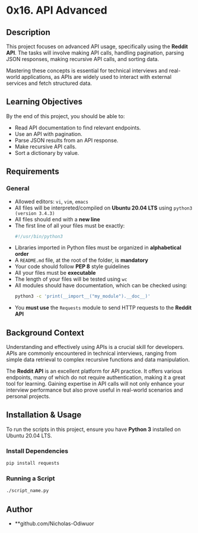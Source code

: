 # 0x16. API Advanced

## Description
This project focuses on advanced API usage, specifically using the **Reddit API**. The tasks will involve making API calls, handling pagination, parsing JSON responses, making recursive API calls, and sorting data.

Mastering these concepts is essential for technical interviews and real-world applications, as APIs are widely used to interact with external services and fetch structured data.

## Learning Objectives
By the end of this project, you should be able to:
- Read API documentation to find relevant endpoints.
- Use an API with pagination.
- Parse JSON results from an API response.
- Make recursive API calls.
- Sort a dictionary by value.

## Requirements
### General
- Allowed editors: `vi`, `vim`, `emacs`
- All files will be interpreted/compiled on **Ubuntu 20.04 LTS** using `python3 (version 3.4.3)`
- All files should end with a **new line**
- The first line of all your files must be exactly:
  ```python
  #!/usr/bin/python3
  ```
- Libraries imported in Python files must be organized in **alphabetical order**
- A `README.md` file, at the root of the folder, is **mandatory**
- Your code should follow **PEP 8** style guidelines
- All your files must be **executable**
- The length of your files will be tested using `wc`
- All modules should have documentation, which can be checked using:
  ```sh
  python3 -c 'print(__import__("my_module").__doc__)'
  ```
- You **must use** the `Requests` module to send HTTP requests to the **Reddit API**

## Background Context
Understanding and effectively using APIs is a crucial skill for developers. APIs are commonly encountered in technical interviews, ranging from simple data retrieval to complex recursive functions and data manipulation.

The **Reddit API** is an excellent platform for API practice. It offers various endpoints, many of which do not require authentication, making it a great tool for learning. Gaining expertise in API calls will not only enhance your interview performance but also prove useful in real-world scenarios and personal projects.

## Installation & Usage
To run the scripts in this project, ensure you have **Python 3** installed on Ubuntu 20.04 LTS.

### Install Dependencies
```sh
pip install requests
```

### Running a Script
```sh
./script_name.py
```

## Author
- **github.com/Nicholas-Odiwuor
